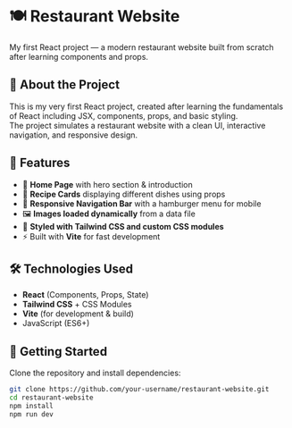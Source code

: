 # 🍽️ Restaurant Website

My first React project — a modern restaurant website built from scratch after learning components and props.

## 📌 About the Project
This is my very first React project, created after learning the fundamentals of React including JSX, components, props, and basic styling.  
The project simulates a restaurant website with a clean UI, interactive navigation, and responsive design.

## 🎯 Features
- 📜 **Home Page** with hero section & introduction
- 🍛 **Recipe Cards** displaying different dishes using props
- 📱 **Responsive Navigation Bar** with a hamburger menu for mobile
- 🖼 **Images loaded dynamically** from a data file
- 🎨 **Styled with Tailwind CSS and custom CSS modules**
- ⚡ Built with **Vite** for fast development

## 🛠 Technologies Used
- **React** (Components, Props, State)
- **Tailwind CSS** + CSS Modules
- **Vite** (for development & build)
- JavaScript (ES6+)

## 🚀 Getting Started
Clone the repository and install dependencies:

```bash
git clone https://github.com/your-username/restaurant-website.git
cd restaurant-website
npm install
npm run dev

